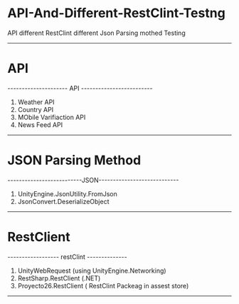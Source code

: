 # API-And-Different-RestClint-Testng

API 
different RestClint 
different Json Parsing mothed  Testing

---

# API
--------------------- API -------------------------

1. Weather API 
2. Country API
3. MObile Varifiaction API
4. News Feed API

---

# JSON Parsing Method 
--------------------------JSON----------------------------

1. UnityEngine.JsonUtility.FromJson
2. JsonConvert.DeserializeObject

---

# RestClient
------------------ restClint --------------

1. UnityWebRequest (using UnityEngine.Networking)
2. RestSharp.RestClient (.NET)
3. Proyecto26.RestClient ( RestClint Packeag in assest store)

---



